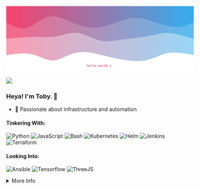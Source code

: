 <img src="https://github.com/influous/influous/blob/main/header.svg" />

<a href="mailto:influous@mailbox.org"><img src="https://img.shields.io/badge/Mail-black?style=flat&logo=maildotru&labelColor=black" align="left" /></a>
<!-- <a href="https://kook.work"><img src="https://img.shields.io/badge/Website-black?style=flat&logo=metrodeparis&labelColor=black" align="left" /></a> -->
<!-- <a href="https://linkedin.com/in/tobias-weber-1002"><img src="https://img.shields.io/badge/LinkedIn-black?style=flat&logo=linkedin&labelColor=black" align="left" /></a> -->
<br />

### Heya! I'm Toby. 👋

- 👾 Passionate about infrastructure and automation 

#### Tinkering With:

![Python](https://img.shields.io/badge/Python-434cb9?style=for-the-badge&logo=python&logoColor=white) ![JavaScript](https://img.shields.io/badge/javascript-5f43a7?style=for-the-badge&logo=javascript&logoColor=white) ![Bash](https://img.shields.io/badge/bash-783a96?style=for-the-badge&logo=gnubash&logoColor=white) ![Kubernetes](https://img.shields.io/badge/kubernetes-86368d?style=for-the-badge&logo=kubernetes&logoColor=white) ![Helm](https://img.shields.io/badge/helm-9e2e7e?style=for-the-badge&logo=helm&logoColor=white) ![Jenkins](https://img.shields.io/badge/jenkins-ab2975?style=for-the-badge&logo=jenkins&logoColor=white) ![Terraform](https://img.shields.io/badge/terraform-b8256d?style=for-the-badge&logo=terraform&logoColor=white)

#### Looking Into:

![Ansible](https://img.shields.io/badge/ansible-C91F62?style=for-the-badge&logo=ansible&logoColor=white) ![Tensorflow](https://img.shields.io/badge/TensorFlow-434CB9?style=for-the-badge&logo=tensorflow&logoColor=white) ![ThreeJS](https://img.shields.io/badge/ThreeJs-86368E?style=for-the-badge&logo=three.js&logoColor=white)

<details>
  <summary>More Info</summary>
  <br />
    <img align="right" width="325" src="https://github.com/influous/influous/blob/main/devcard.svg" alt="influous' DevCard" />
    <img align="center" width="460" height="300" src="https://github-readme-stats.vercel.app/api/wakatime?username=influous&theme=radical&text_color=fff&custom_title=WakaTime+Activity+%287+Days%29" alt="influous' WakaTime activity (past 7 days)"&insight_type=all_time />
	<img align="center" width="460" src="https://github-readme-stats.vercel.app/api?username=influous&theme=radical&show_icons=true&text_color=fff&custom_title=influous'+GitHub+Stats" alt="influous' GitHub stats" />
